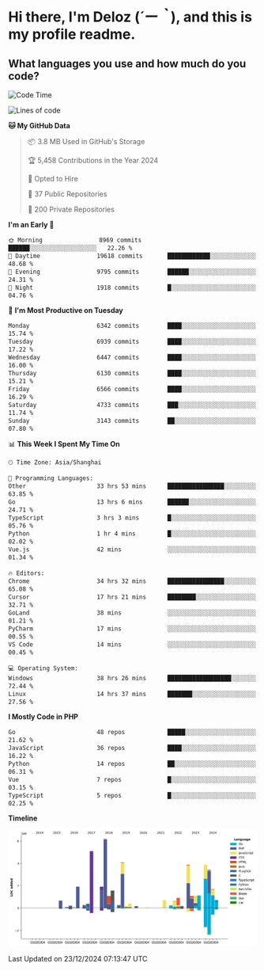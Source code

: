 # **Hi there, I'm Deloz (*´ー｀*), and this is my profile readme.**

## **What languages you use and how much do you code?**

<!--START_SECTION:waka-->
![Code Time](http://img.shields.io/badge/Code%20Time-5%2C336%20hrs%2015%20mins-blue)

![Lines of code](https://img.shields.io/badge/From%20Hello%20World%20I%27ve%20Written-44.0%20million%20lines%20of%20code-blue)

**🐱 My GitHub Data** 

> 📦 3.8 MB Used in GitHub's Storage 
 > 
> 🏆 5,458 Contributions in the Year 2024
 > 
> 💼 Opted to Hire
 > 
> 📜 37 Public Repositories 
 > 
> 🔑 200 Private Repositories 
 > 
**I'm an Early 🐤** 

```text
🌞 Morning                8969 commits        ██████░░░░░░░░░░░░░░░░░░░   22.26 % 
🌆 Daytime                19618 commits       ████████████░░░░░░░░░░░░░   48.68 % 
🌃 Evening                9795 commits        ██████░░░░░░░░░░░░░░░░░░░   24.31 % 
🌙 Night                  1918 commits        █░░░░░░░░░░░░░░░░░░░░░░░░   04.76 % 
```
📅 **I'm Most Productive on Tuesday** 

```text
Monday                   6342 commits        ████░░░░░░░░░░░░░░░░░░░░░   15.74 % 
Tuesday                  6939 commits        ████░░░░░░░░░░░░░░░░░░░░░   17.22 % 
Wednesday                6447 commits        ████░░░░░░░░░░░░░░░░░░░░░   16.00 % 
Thursday                 6130 commits        ████░░░░░░░░░░░░░░░░░░░░░   15.21 % 
Friday                   6566 commits        ████░░░░░░░░░░░░░░░░░░░░░   16.29 % 
Saturday                 4733 commits        ███░░░░░░░░░░░░░░░░░░░░░░   11.74 % 
Sunday                   3143 commits        ██░░░░░░░░░░░░░░░░░░░░░░░   07.80 % 
```


📊 **This Week I Spent My Time On** 

```text
🕑︎ Time Zone: Asia/Shanghai

💬 Programming Languages: 
Other                    33 hrs 53 mins      ████████████████░░░░░░░░░   63.85 % 
Go                       13 hrs 6 mins       ██████░░░░░░░░░░░░░░░░░░░   24.71 % 
TypeScript               3 hrs 3 mins        █░░░░░░░░░░░░░░░░░░░░░░░░   05.76 % 
Python                   1 hr 4 mins         █░░░░░░░░░░░░░░░░░░░░░░░░   02.02 % 
Vue.js                   42 mins             ░░░░░░░░░░░░░░░░░░░░░░░░░   01.34 % 

🔥 Editors: 
Chrome                   34 hrs 32 mins      ████████████████░░░░░░░░░   65.08 % 
Cursor                   17 hrs 21 mins      ████████░░░░░░░░░░░░░░░░░   32.71 % 
GoLand                   38 mins             ░░░░░░░░░░░░░░░░░░░░░░░░░   01.21 % 
PyCharm                  17 mins             ░░░░░░░░░░░░░░░░░░░░░░░░░   00.55 % 
VS Code                  14 mins             ░░░░░░░░░░░░░░░░░░░░░░░░░   00.45 % 

💻 Operating System: 
Windows                  38 hrs 26 mins      ██████████████████░░░░░░░   72.44 % 
Linux                    14 hrs 37 mins      ███████░░░░░░░░░░░░░░░░░░   27.56 % 
```

**I Mostly Code in PHP** 

```text
Go                       48 repos            █████░░░░░░░░░░░░░░░░░░░░   21.62 % 
JavaScript               36 repos            ████░░░░░░░░░░░░░░░░░░░░░   16.22 % 
Python                   14 repos            ██░░░░░░░░░░░░░░░░░░░░░░░   06.31 % 
Vue                      7 repos             █░░░░░░░░░░░░░░░░░░░░░░░░   03.15 % 
TypeScript               5 repos             █░░░░░░░░░░░░░░░░░░░░░░░░   02.25 % 
```



**Timeline**

![Lines of Code chart](https://raw.githubusercontent.com/deloz/deloz/main/assets/bar_graph.png)


 Last Updated on 23/12/2024 07:13:47 UTC
<!--END_SECTION:waka-->
